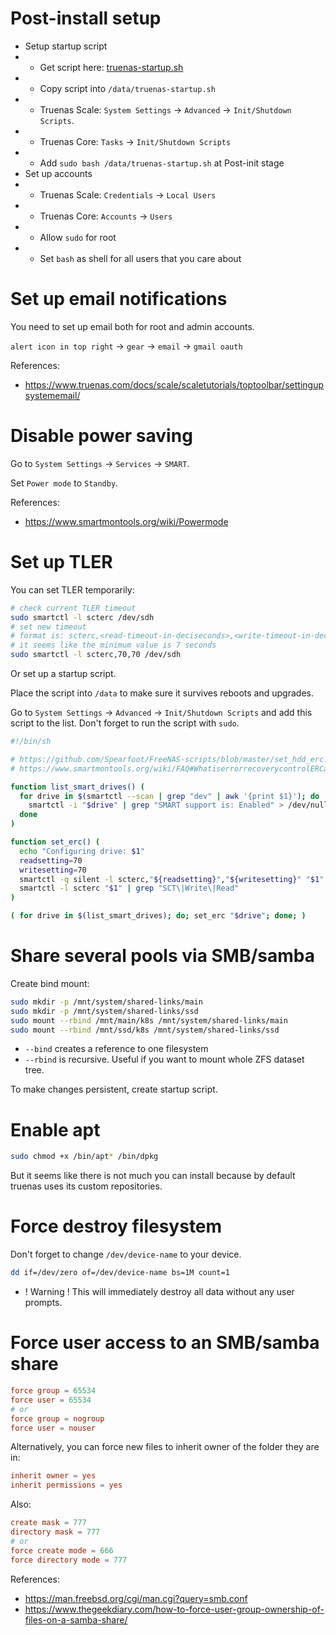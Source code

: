 
# Post-install setup

- Setup startup script
- - Get script here: [truenas-startup.sh](./truenas-startup.sh)
- - Copy script into `/data/truenas-startup.sh`
- - Truenas Scale: `System Settings` → `Advanced` → `Init/Shutdown Scripts`.
- - Truenas Core: `Tasks` → `Init/Shutdown Scripts`
- - Add `sudo bash /data/truenas-startup.sh` at Post-init stage
- Set up accounts
- - Truenas Scale: `Credentials` → `Local Users`
- - Truenas Core: `Accounts` → `Users`
- - Allow `sudo` for root
- - Set `bash` as shell for all users that you care about

# Set up email notifications

You need to set up email both for root and admin accounts.

`alert icon in top right` → `gear` → `email` → `gmail oauth`

References:
- https://www.truenas.com/docs/scale/scaletutorials/toptoolbar/settingupsystememail/

# Disable power saving

Go to `System Settings` → `Services` → `SMART`.

Set `Power mode` to `Standby`.

References:
- https://www.smartmontools.org/wiki/Powermode

# Set up TLER

You can set TLER temporarily:

```bash
# check current TLER timeout
sudo smartctl -l scterc /dev/sdh
# set new timeout
# format is: scterc,<read-timeout-in-deciseconds>,<write-timeout-in-deciseconds>
# it seems like the minimum value is 7 seconds
sudo smartctl -l scterc,70,70 /dev/sdh
```

Or set up a startup script.

Place the script into `/data` to make sure it survives reboots and upgrades.

Go to `System Settings` → `Advanced` → `Init/Shutdown Scripts` and add this script to the list.
Don't forget to run the script with `sudo`.

```bash
#!/bin/sh

# https://github.com/Spearfoot/FreeNAS-scripts/blob/master/set_hdd_erc.sh
# https://www.smartmontools.org/wiki/FAQ#WhatiserrorrecoverycontrolERCandwhyitisimportanttoenableitfortheSATAdisksinRAID

function list_smart_drives() (
  for drive in $(smartctl --scan | grep "dev" | awk '{print $1}'); do
    smartctl -i "$drive" | grep "SMART support is: Enabled" > /dev/null && echo "${drive}"
  done
)

function set_erc() (
  echo "Configuring drive: $1"
  readsetting=70
  writesetting=70
  smartctl -q silent -l scterc,"${readsetting}","${writesetting}" "$1"
  smartctl -l scterc "$1" | grep "SCT\|Write\|Read"
)

( for drive in $(list_smart_drives); do; set_erc "$drive"; done; )
```

# Share several pools via SMB/samba

Create bind mount:
```bash
sudo mkdir -p /mnt/system/shared-links/main
sudo mkdir -p /mnt/system/shared-links/ssd
sudo mount --rbind /mnt/main/k8s /mnt/system/shared-links/main
sudo mount --rbind /mnt/ssd/k8s /mnt/system/shared-links/ssd
```

- `--bind` creates a reference to one filesystem
- `--rbind` is recursive. Useful if you want to mount whole ZFS dataset tree.

To make changes persistent, create startup script.

# Enable apt

```bash
sudo chmod +x /bin/apt* /bin/dpkg
```

But it seems like there is not much you can install
because by default truenas uses its custom repositories.

# Force destroy filesystem

Don't forget to change `/dev/device-name` to your device.

```bash
dd if=/dev/zero of=/dev/device-name bs=1M count=1
```

- ! Warning ! This will immediately destroy all data without any user prompts.

# Force user access to an SMB/samba share

```conf
force group	= 65534
force user = 65534
# or
force group	= nogroup
force user = nouser
```


Alternatively, you can force new files to inherit owner of the folder they are in:

```conf
inherit owner = yes
inherit permissions = yes
```

Also:

```conf
create mask = 777
directory mask = 777
# or
force create mode = 666
force directory mode = 777
```

References:
- https://man.freebsd.org/cgi/man.cgi?query=smb.conf
- https://www.thegeekdiary.com/how-to-force-user-group-ownership-of-files-on-a-samba-share/
